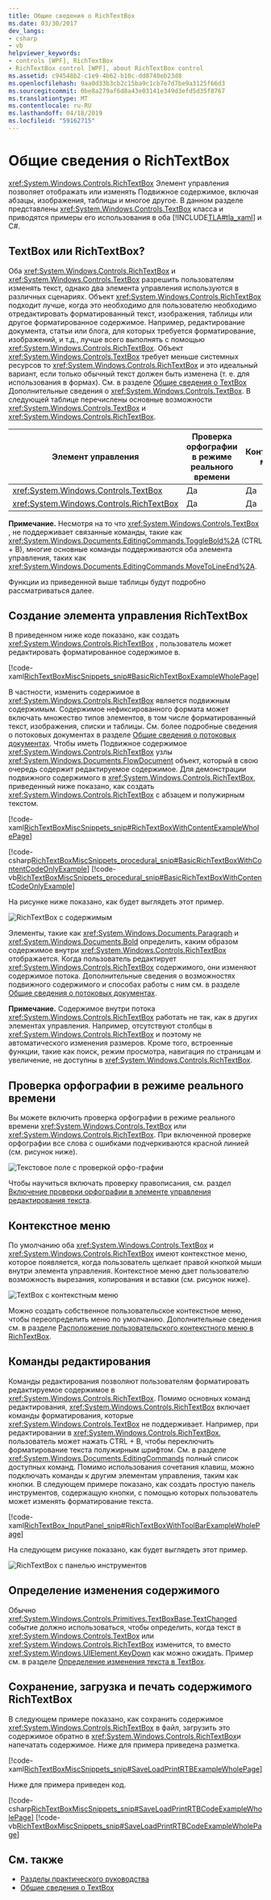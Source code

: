 ```yaml
---
title: Общие сведения о RichTextBox
ms.date: 03/30/2017
dev_langs:
- csharp
- vb
helpviewer_keywords:
- controls [WPF], RichTextBox
- RichTextBox control [WPF], about RichTextBox control
ms.assetid: c94548b2-c1e9-4b62-b10c-dd8740eb23d8
ms.openlocfilehash: 9aa0d33b3cb2c15ba9c1cb7e7d7be9a3125f66d3
ms.sourcegitcommit: 0be8a279af6d8a43e03141e349d3efd5d35f8767
ms.translationtype: MT
ms.contentlocale: ru-RU
ms.lasthandoff: 04/18/2019
ms.locfileid: "59162715"
---
```

# <a name="richtextbox-overview"></a>Общие сведения о RichTextBox
<xref:System.Windows.Controls.RichTextBox> Элемент управления позволяет отображать или изменять Подвижное содержимое, включая абзацы, изображения, таблицы и многое другое. В данном разделе представлены <xref:System.Windows.Controls.TextBox> класса и приводятся примеры его использования в оба [!INCLUDE[TLA#tla_xaml](../../../../includes/tlasharptla-xaml-md.md)] и C#.  

<a name="textbox_or_richtextbox"></a>   
## <a name="textbox-or-richtextbox"></a>TextBox или RichTextBox?  
 Оба <xref:System.Windows.Controls.RichTextBox> и <xref:System.Windows.Controls.TextBox> разрешить пользователям изменять текст, однако два элемента управления используются в различных сценариях. Объект <xref:System.Windows.Controls.RichTextBox> подходит лучше, когда это необходимо для пользователю необходимо отредактировать форматированный текст, изображения, таблицы или другое форматированное содержимое. Например, редактирование документа, статьи или блога, для которых требуется форматирование, изображений, и т.д., лучше всего выполнять с помощью <xref:System.Windows.Controls.RichTextBox>. Объект <xref:System.Windows.Controls.TextBox> требует меньше системных ресурсов то <xref:System.Windows.Controls.RichTextBox> и это идеальный вариант, если только обычный текст должен быть изменена (т. е. для использования в формах). См. в разделе [Общие сведения о TextBox](textbox-overview.md) Дополнительные сведения о <xref:System.Windows.Controls.TextBox>. В следующей таблице перечислены основные возможности <xref:System.Windows.Controls.TextBox> и <xref:System.Windows.Controls.RichTextBox>.  
  
|Элемент управления|Проверка орфографии в режиме реального времени|Контекстное меню|Форматирование команд как <xref:System.Windows.Documents.EditingCommands.ToggleBold%2A> (CTRL + B)|<xref:System.Windows.Documents.FlowDocument> содержимого, например изображения, абзацы, таблицы, и т.д.|  
|-------------|------------------------------|------------------|------------------------------------------------------------------------------------------------------------------------------------------------------------------------------------------------------|--------------------------------------------------------------------------------------------------------------------------------------------------------------------------------------------------|  
|<xref:System.Windows.Controls.TextBox>|Да|Да|Нет|Нет.|  
|<xref:System.Windows.Controls.RichTextBox>|Да|Да|Да|Да|  
  
 **Примечание.** Несмотря на то что <xref:System.Windows.Controls.TextBox> , не поддерживает связанные команды, такие как <xref:System.Windows.Documents.EditingCommands.ToggleBold%2A> (CTRL + B), многие основные команды поддерживаются оба элемента управления, таких как <xref:System.Windows.Documents.EditingCommands.MoveToLineEnd%2A>.  
  
 Функции из приведенной выше таблицы будут подробно рассматриваться далее.  
  
<a name="creating_a_richtextbox"></a>   
## <a name="creating-a-richtextbox"></a>Создание элемента управления RichTextBox  
 В приведенном ниже коде показано, как создать <xref:System.Windows.Controls.RichTextBox> , пользователь может редактировать форматированное содержимое в.  
  
 [!code-xaml[RichTextBoxMiscSnippets_snip#BasicRichTextBoxExampleWholePage](~/samples/snippets/csharp/VS_Snippets_Wpf/RichTextBoxMiscSnippets_snip/CSharp/BasicRichTextBoxExample.xaml#basicrichtextboxexamplewholepage)]  
  
 В частности, изменить содержимое в <xref:System.Windows.Controls.RichTextBox> является подвижным содержимым. Содержимое нефиксированного формата может включать множество типов элементов, в том числе форматированный текст, изображения, списки и таблицы. См. более подробные сведения о потоковых документах в разделе [Общие сведения о потоковых документах](../advanced/flow-document-overview.md). Чтобы иметь Подвижное содержимое <xref:System.Windows.Controls.RichTextBox> узлы <xref:System.Windows.Documents.FlowDocument> объект, который в свою очередь содержит редактируемое содержимое. Для демонстрации подвижного содержимого в <xref:System.Windows.Controls.RichTextBox>, приведенный ниже показано, как создать <xref:System.Windows.Controls.RichTextBox> с абзацем и полужирным текстом.  
  
 [!code-xaml[RichTextBoxMiscSnippets_snip#RichTextBoxWithContentExampleWholePage](~/samples/snippets/csharp/VS_Snippets_Wpf/RichTextBoxMiscSnippets_snip/CSharp/RichTextBoxWithContentExample.xaml#richtextboxwithcontentexamplewholepage)]  
  
 [!code-csharp[RichTextBoxMiscSnippets_procedural_snip#BasicRichTextBoxWithContentCodeOnlyExample](~/samples/snippets/csharp/VS_Snippets_Wpf/RichTextBoxMiscSnippets_procedural_snip/CSharp/BasicRichTextBoxWithContentExample.cs#basicrichtextboxwithcontentcodeonlyexample)]
 [!code-vb[RichTextBoxMiscSnippets_procedural_snip#BasicRichTextBoxWithContentCodeOnlyExample](~/samples/snippets/visualbasic/VS_Snippets_Wpf/RichTextBoxMiscSnippets_procedural_snip/visualbasic/basicrichtextboxwithcontentexample.vb#basicrichtextboxwithcontentcodeonlyexample)]  
  
 На рисунке ниже показано, как будет выглядеть этот пример.  
  
 ![RichTextBox с содержимым](./media/editing-richtextbox-with-content.png "Editing_RichTextBox_with_Content")  
  
 Элементы, такие как <xref:System.Windows.Documents.Paragraph> и <xref:System.Windows.Documents.Bold> определить, каким образом содержимое внутри <xref:System.Windows.Controls.RichTextBox> отображается. Когда пользователь редактирует <xref:System.Windows.Controls.RichTextBox> содержимого, они изменяют содержимое потока. Дополнительные сведения о возможностях подвижного содержимого и способах работы с ним см. в разделе [Общие сведения о потоковых документах](../advanced/flow-document-overview.md).  
  
 **Примечание.** Содержимое внутри потока <xref:System.Windows.Controls.RichTextBox> работать не так, как в других элементах управления. Например, отсутствуют столбцы в <xref:System.Windows.Controls.RichTextBox> и поэтому не автоматического изменения размеров. Кроме того, встроенные функции, такие как поиск, режим просмотра, навигация по страницам и увеличение, не доступны в <xref:System.Windows.Controls.RichTextBox>.  
  
<a name="realtime_spellechecking"></a>   
## <a name="real-time-spell-checking"></a>Проверка орфографии в режиме реального времени  
 Вы можете включить проверка орфографии в режиме реального времени <xref:System.Windows.Controls.TextBox> или <xref:System.Windows.Controls.RichTextBox>. При включенной проверке орфографии все слова с ошибками подчеркиваются красной линией (см. рисунок ниже).  
  
 ![Текстовое поле с проверкой орфо&#45;графии](./media/editing-textbox-with-spellchecking.png "Editing_TextBox_with_Spellchecking")  
  
 Чтобы научиться включать проверку правописания, см. раздел [Включение проверки орфографии в элементе управления редактирования текста](how-to-enable-spell-checking-in-a-text-editing-control.md).  
  
<a name="context_menu"></a>   
## <a name="context-menu"></a>Контекстное меню  
 По умолчанию оба <xref:System.Windows.Controls.TextBox> и <xref:System.Windows.Controls.RichTextBox> имеют контекстное меню, которое появляется, когда пользователь щелкает правой кнопкой мыши внутри элемента управления. Контекстное меню дает пользователю возможность вырезания, копирования и вставки (см. рисунок ниже).  
  
 ![TextBox с контекстным меню](./media/editing-textbox-with-context-menu.png "Editing_TextBox_with_Context_Menu")  
  
 Можно создать собственное пользовательское контекстное меню, чтобы переопределить меню по умолчанию. Дополнительные сведения см. в разделе [Расположение пользовательского контекстного меню в RichTextBox](how-to-position-a-custom-context-menu-in-a-richtextbox.md).  
  
<a name="detect_when_content_changes"></a>   
## <a name="editing-commands"></a>Команды редактирования  
 Команды редактирования позволяют пользователям форматировать редактируемое содержимое в <xref:System.Windows.Controls.RichTextBox>. Помимо основных команд редактирования, <xref:System.Windows.Controls.RichTextBox> включает команды форматирования, которые <xref:System.Windows.Controls.TextBox> не поддерживает. Например, при редактировании в <xref:System.Windows.Controls.RichTextBox>, пользователь может нажать CTRL + B, чтобы переключить форматирование текста полужирным шрифтом. См. в разделе <xref:System.Windows.Documents.EditingCommands> полный список доступных команд. Помимо использования сочетания клавиш, можно подключать команды к другим элементам управления, таким как кнопки. В следующем примере показано, как создать простую панель инструментов, содержащую кнопки, с помощью которых пользователь может изменять форматирование текста.  
  
 [!code-xaml[RichTextBox_InputPanel_snip#RichTextBoxWithToolBarExampleWholePage](~/samples/snippets/csharp/VS_Snippets_Wpf/RichTextBox_InputPanel_snip/CS/Window1.xaml#richtextboxwithtoolbarexamplewholepage)]  
  
 На следующем рисунке показано, как будет выглядеть этот пример.  
  
 ![RichTextBox с панелью инструментов](./media/editing-richtextbox-with-toobar.gif "Editing_RichTextBox_with_TooBar")  
  
<a name="editing_commands"></a>   
## <a name="detect-when-content-changes"></a>Определение изменения содержимого  
 Обычно <xref:System.Windows.Controls.Primitives.TextBoxBase.TextChanged> событие должно использоваться, чтобы определить, когда текст в <xref:System.Windows.Controls.TextBox> или <xref:System.Windows.Controls.RichTextBox> изменится, то вместо <xref:System.Windows.UIElement.KeyDown> как можно ожидать. Пример см. в разделе [Определение изменения текста в TextBox](how-to-detect-when-text-in-a-textbox-has-changed.md).  
  
<a name="save_load_and_print_richtextbox_content"></a>   
## <a name="save-load-and-print-richtextbox-content"></a>Сохранение, загрузка и печать содержимого RichTextBox  
 В следующем примере показано, как сохранить содержимое <xref:System.Windows.Controls.RichTextBox> в файл, загрузить это содержимое обратно в <xref:System.Windows.Controls.RichTextBox>и напечатать содержимое. Ниже для примера приведена разметка.  
  
 [!code-xaml[RichTextBoxMiscSnippets_snip#SaveLoadPrintRTBExampleWholePage](~/samples/snippets/csharp/VS_Snippets_Wpf/RichTextBoxMiscSnippets_snip/CSharp/SaveLoadPrintRTB.xaml#saveloadprintrtbexamplewholepage)]  
  
 Ниже для примера приведен код.  
  
 [!code-csharp[RichTextBoxMiscSnippets_snip#SaveLoadPrintRTBCodeExampleWholePage](~/samples/snippets/csharp/VS_Snippets_Wpf/RichTextBoxMiscSnippets_snip/CSharp/SaveLoadPrintRTB.xaml.cs#saveloadprintrtbcodeexamplewholepage)]
 [!code-vb[RichTextBoxMiscSnippets_snip#SaveLoadPrintRTBCodeExampleWholePage](~/samples/snippets/visualbasic/VS_Snippets_Wpf/RichTextBoxMiscSnippets_snip/VisualBasic/SaveLoadPrintRTB.xaml.vb#saveloadprintrtbcodeexamplewholepage)]  
  
## <a name="see-also"></a>См. также

- [Разделы практического руководства](richtextbox-how-to-topics.md)
- [Общие сведения о TextBox](textbox-overview.md)
